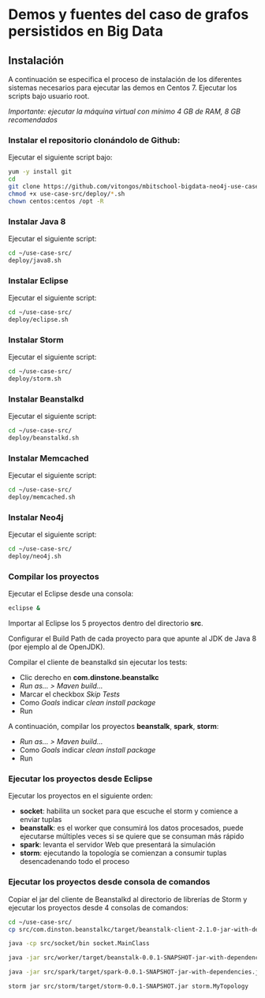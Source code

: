 Demos y fuentes del caso de grafos persistidos en Big Data
==========================================================

Instalación
-----------

A continuación se especifica el proceso de instalación de los diferentes sistemas necesarios para ejecutar las demos en Centos 7.
Ejecutar los scripts bajo usuario root.

*Importante: ejecutar la máquina virtual con mínimo 4 GB de RAM, 8 GB recomendados*

### Instalar el repositorio clonándolo de Github:
Ejecutar el siguiente script bajo:
```bash
yum -y install git
cd
git clone https://github.com/vitongos/mbitschool-bigdata-neo4j-use-case.git use-case-src
chmod +x use-case-src/deploy/*.sh
chown centos:centos /opt -R
```

### Instalar Java 8
Ejecutar el siguiente script:
```bash
cd ~/use-case-src/
deploy/java8.sh
```

### Instalar Eclipse
Ejecutar el siguiente script:
```bash
cd ~/use-case-src/
deploy/eclipse.sh
```

### Instalar Storm
Ejecutar el siguiente script:
```bash
cd ~/use-case-src/
deploy/storm.sh
```

### Instalar Beanstalkd
Ejecutar el siguiente script:
```bash
cd ~/use-case-src/
deploy/beanstalkd.sh
```

### Instalar Memcached
Ejecutar el siguiente script:
```bash
cd ~/use-case-src/
deploy/memcached.sh
```

### Instalar Neo4j
Ejecutar el siguiente script:
```bash
cd ~/use-case-src/
deploy/neo4j.sh
```

### Compilar los proyectos
Ejecutar el Eclipse desde una consola:
```bash
eclipse &
```

Importar al Eclipse los 5 proyectos dentro del directorio **src**.

Configurar el Build Path de cada proyecto para que apunte al JDK de Java 8 (por ejemplo al de OpenJDK).

Compilar el cliente de beanstalkd sin ejecutar los tests:
- Clic derecho en **com.dinstone.beanstalkc**
- *Run as... > Maven build...*
- Marcar el checkbox *Skip Tests*
- Como *Goals* indicar *clean install package*
- Run

A continuación, compilar los proyectos **beanstalk**, **spark**, **storm**:
- *Run as... > Maven build...*
- Como *Goals* indicar *clean install package*
- Run


### Ejecutar los proyectos desde Eclipse

Ejecutar los proyectos en el siguiente orden:
- **socket**: habilita un socket para que escuche el storm y comience a enviar tuplas
- **beanstalk**: es el worker que consumirá los datos procesados, puede ejecutarse múltiples veces si se quiere que se consuman más rápido
- **spark**: levanta el servidor Web que presentará la simulación
- **storm**: ejecutando la topología se comienzan a consumir tuplas desencadenando todo el proceso

### Ejecutar los proyectos desde consola de comandos

Copiar el jar del cliente de Beanstalkd al directorio de librerías de Storm y ejecutar los proyectos desde 4 consolas de comandos:
```bash
cd ~/use-case-src/
cp src/com.dinston.beanstalkc/target/beanstalk-client-2.1.0-jar-with-dependencies.jar  /opt/storm/lib/

java -cp src/socket/bin socket.MainClass

java -jar src/worker/target/beanstalk-0.0.1-SNAPSHOT-jar-with-dependencies.jar

java -jar src/spark/target/spark-0.0.1-SNAPSHOT-jar-with-dependencies.jar

storm jar src/storm/target/storm-0.0.1-SNAPSHOT.jar storm.MyTopology
```


